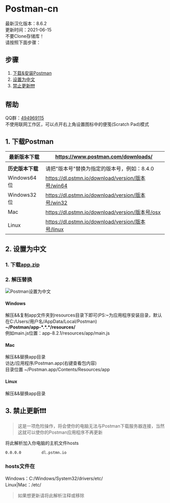 # Postman-cn
最新汉化版本：8.6.2  
更新时间：2021-06-15  
不要Clone存储库！  
请按照下面步骤：

## 步骤
1. [下载&安装Postman](#1-下载Postman)  
2. [设置为中文](#2-设置为中文)  
3. [禁止更新❗❗❗](#3-禁止更新)  

## 帮助
QQ群：[494969115](https://jq.qq.com/?_wv=1027&k=WAheqTCx)  
不使用联网工作区，可以点开右上角设置图标中的便笺(Scratch Pad)模式


## 1. 下载Postman
|最新版本下载|https://www.postman.com/downloads/|
|---|---|
|||
|**历史版本下载**|请把"版本号"替换为指定的版本号，例如：8.4.0|
|Windows64位|https://dl.pstmn.io/download/version/版本号/win64|
|Windows32位|https://dl.pstmn.io/download/version/版本号/win32|
|Mac|https://dl.pstmn.io/download/version/版本号/osx|
|Linux|https://dl.pstmn.io/download/version/版本号/linux|


## 2. 设置为中文
### 1. 下载[**app.zip**](https://github.com/hlmd/Postman-cn/releases)  

### 2. 解压替换
![Postman设置为中文](https://user-images.githubusercontent.com/45023268/119171249-e84aa980-ba96-11eb-8c84-28c65c7d0f6e.gif)
#### Windows
解压&&复制app文件夹到resources目录下即可(PS:\~为应用程序安装目录，默认在C:/Users/用户名/AppData/Local/Postman)  
**\~/Postman/app-\*.\*.\*/resources/**  
例如main.js位置：app-8.2.1/resources/app/main.js

#### Mac
解压&&替换app目录  
访达/应用程序/Postman.app(右键查看包内容)  
目录位置 ~/Postman.app/Contents/Resources/app

#### Linux
解压&&替换app目录


## 3. 禁止更新❗❗❗
> 这是一项危险操作，将会使你的电脑无法与Postman下载服务器连接，当然这就可以使你的Postman应用程序不再更新  

将此解析加入你电脑的主机文件hosts
```
0.0.0.0         dl.pstmn.io
```
### hosts文件在
Windows：C:/Windows/System32/drivers/etc/  
Linux|Mac：/etc/

> 如果想更新请将此解析注释或移除


